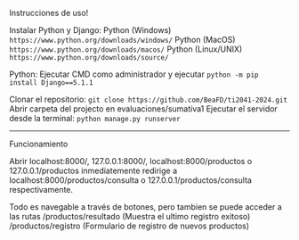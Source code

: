 Instrucciones de uso!

Instalar Python y Django:
Python (Windows)
`https://www.python.org/downloads/windows/`
Python (MacOS)
`https://www.python.org/downloads/macos/`
Python (Linux/UNIX)
`https://www.python.org/downloads/source/`

Python:
Ejecutar CMD como administrador y ejecutar `python -m pip install Django==5.1.1`

Clonar el repositorio: `git clone https://github.com/BeaFD/ti2041-2024.git`
Abrir carpeta del projecto en evaluaciones/sumativa1
Ejecutar el servidor desde la terminal: `python manage.py runserver`

---------------------------------------------------------------------------------------------------------------------

Funcionamiento

Abrir localhost:8000/, 127.0.0.1:8000/, localhost:8000/productos o 127.0.0.1/productos inmediatemente redirige a localhost:8000/productos/consulta o 127.0.0.1/productos/consulta respectivamente.

Todo es navegable a través de botones, pero tambien se puede acceder a las rutas
/productos/resultado (Muestra el ultimo registro exitoso)
/productos/registro (Formulario de registro de nuevos productos)
